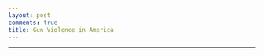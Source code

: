 ```yaml
---
layout: post
comments: true
title: Gun Violence in America
---
```


<html>
<head>
  <script type="text/javascript" src="https://www.gstatic.com/charts/loader.js"></script>
    <script type="text/javascript">
      google.charts.load('current', {'packages':["line"]});
      google.charts.setOnLoadCallback(drawChart);

    function drawChart() {
      var data = new google.visualization.DataTable();
      data.addColumn('date', 'Year');
      data.addColumn('number', 'Arizona');
      data.addColumn('number', 'California');
      data.addColumn('number', 'Illinois');
      data.addColumn('number', 'New York');
      data.addColumn('number', 'Texas');

      data.addRows([
[new Date(1980,1,1), 2.19, 4.75, 3.59, 6.66, 4.77],
[new Date(1980,2,1), 2.35, 3.7, 5.3, 4.59, 5.49],
[new Date(1980,3,1), 1.1, 3.76, 4.36, 4.23, 6.84],
[new Date(1980,4,1), 2.66, 3.92, 5.07, 5.93, 5.45],
[new Date(1980,5,1), 2.5, 4.11, 5.61, 5.73, 5.29],
[new Date(1980,6,1), 1.56, 5.8, 5.69, 5.68, 5.85],
[new Date(1980,7,1), 2.5, 5.5, 6.86, 4.9, 5.93],
[new Date(1980,8,1), 2.5, 6.07, 7.33, 6.04, 7.12],
[new Date(1980,9,1), 2.82, 5.72, 5.61, 0.77, 5.61],
[new Date(1980,10,1), 2.03, 4.91, 5.46, 6.66, 5.25],
[new Date(1980,11,1), 2.35, 5.29, 5.3, 5.37, 3.54],
[new Date(1980,12,1), 2.66, 5.34, 6.55, 7.74, 4.1],
[new Date(1981,1,1), 3.91, 4.19, 6.16, 5.93, 5.25],
[new Date(1981,2,1), 1.25, 4.72, 4.91, 3.97, 5.21],
[new Date(1981,3,1), 1.56, 3.97, 4.75, 5.73, 5.77],
[new Date(1981,4,1), 1.41, 4.19, 5.07, 4.95, 5.93],
[new Date(1981,5,1), 2.03, 4.7, 4.21, 4.85, 5.57],
[new Date(1981,6,1), 1.72, 4.48, 4.52, 0.46, 6.24],
[new Date(1981,7,1), 1.88, 4.51, 5.46, 6.14, 5.89],
[new Date(1981,8,1), 1.41, 3.11, 6.47, 4.64, 5.73],
[new Date(1981,9,1), 1.88, 3.44, 4.6, 5.26, 4.53],
[new Date(1981,10,1), 1.72, 3.46, 3.74, 5.52, 4.14],
[new Date(1981,11,1), 2.5, 3.06, 4.68, 6.19, 4.49],
[new Date(1981,12,1), 1.88, 2.82, 5.22, 0.83, 4.69],
[new Date(1982,1,1), 1.88, 4.35, 5.14, 4.95, 3.74],
[new Date(1982,2,1), 2.19, 3.54, 3.66, 4.85, 3.34],
[new Date(1982,3,1), 0.78, 4.19, 3.04, 5.16, 3.54],
[new Date(1982,4,1), 2.5, 4.13, 6.16, 4.8, 3.98],
[new Date(1982,5,1), 1.41, 4.0, 4.52, 6.3, 3.82],
[new Date(1982,6,1), 2.19, 3.36, 3.82, 5.78, 3.86],
[new Date(1982,7,1), 1.72, 3.97, 5.07, 6.09, 4.73],
[new Date(1982,8,1), 1.72, 4.21, 4.6, 4.39, 5.57],
[new Date(1982,9,1), 1.72, 3.92, 3.66, 5.88, 4.18],
[new Date(1982,10,1), 2.19, 3.68, 3.27, 5.42, 3.3],
[new Date(1982,11,1), 1.25, 3.57, 3.27, 4.44, 3.98],
[new Date(1982,12,1), 1.41, 3.7, 4.13, 1.03, 3.9],
[new Date(1983,1,1), 2.19, 3.97, 3.59, 4.39, 4.89],
[new Date(1983,2,1), 0.94, 3.03, 3.9, 4.03, 4.37],
[new Date(1983,3,1), 1.25, 3.14, 4.6, 6.04, 4.97],
[new Date(1983,4,1), 1.56, 3.46, 3.2, 5.42, 5.13],
[new Date(1983,5,1), 2.35, 3.7, 3.59, 5.16, 4.93],
[new Date(1983,6,1), 0.63, 2.93, 4.05, 3.56, 5.25],
[new Date(1983,7,1), 0.78, 4.11, 6.39, 5.32, 6.08],
[new Date(1983,8,1), 2.5, 4.11, 5.07, 5.01, 5.21],
[new Date(1983,9,1), 1.25, 3.57, 5.22, 6.09, 5.61],
[new Date(1983,10,1), 2.03, 3.57, 4.99, 5.21, 4.93],
[new Date(1983,11,1), 1.41, 2.98, 4.75, 3.87, 4.49],
[new Date(1983,12,1), 2.5, 3.95, 4.29, 7.38, 5.69],
[new Date(1984,1,1), 1.72, 3.95, 0.94, 5.62, 4.02],
[new Date(1984,2,1), 2.03, 2.63, 0.94, 4.03, 3.66],
[new Date(1984,3,1), 1.1, 3.38, 0.7, 4.39, 4.49],
[new Date(1984,4,1), 2.19, 3.84, 1.87, 4.9, 4.41],
[new Date(1984,5,1), 2.66, 3.44, 1.4, 3.66, 3.98],
[new Date(1984,6,1), 0.78, 3.54, 1.01, 3.87, 5.25],
[new Date(1984,7,1), 2.19, 4.13, 0.86, 4.49, 4.85],
[new Date(1984,8,1), 2.03, 4.27, 0.7, 4.18, 5.09],
[new Date(1984,9,1), 0.63, 4.32, 0.62, 4.49, 4.89],
[new Date(1984,10,1), 1.56, 4.24, 0.86, 3.3, 4.53],
[new Date(1984,11,1), 0.78, 4.13, 0.7, 4.39, 4.45],
[new Date(1984,12,1), 1.1, 3.78, 1.01, 6.3, 5.73],
[new Date(1985,1,1), 1.41, 3.76, 1.4, 3.87, 4.77],
[new Date(1985,2,1), 3.13, 3.97, 1.09, 3.77, 4.45],
[new Date(1985,3,1), 1.72, 3.57, 1.09, 3.3, 5.61],
[new Date(1985,4,1), 2.03, 3.54, 0.7, 4.54, 4.81],
[new Date(1985,5,1), 1.88, 3.68, 0.78, 2.74, 4.85],
[new Date(1985,6,1), 1.25, 3.6, 1.01, 4.8, 4.85],
[new Date(1985,7,1), 2.19, 4.16, 1.71, 4.44, 5.17],
[new Date(1985,8,1), 1.1, 4.35, 0.7, 4.18, 5.65],
[new Date(1985,9,1), 1.88, 3.36, 0.7, 4.33, 4.61],
[new Date(1985,10,1), 1.88, 3.78, 0.55, 3.97, 4.37],
[new Date(1985,11,1), 2.66, 3.84, 0.31, 3.66, 4.37],
[new Date(1985,12,1), 2.82, 4.46, 0.16, 0.21, 4.45],
[new Date(1986,1,1), 1.1, 4.24, 3.51, 5.47, 3.7],
[new Date(1986,2,1), 1.88, 3.25, 3.43, 3.97, 4.61],
[new Date(1986,3,1), 1.25, 4.16, 3.74, 4.23, 6.04],
[new Date(1986,4,1), 3.13, 3.78, 4.21, 5.37, 4.93],
[new Date(1986,5,1), 1.72, 4.24, 4.44, 4.39, 5.41],
[new Date(1986,6,1), 5.16, 3.68, 4.29, 4.39, 5.37],
[new Date(1986,7,1), 1.41, 4.64, 5.77, 5.16, 4.57],
[new Date(1986,8,1), 2.97, 5.23, 5.07, 3.51, 6.08],
[new Date(1986,9,1), 2.5, 5.29, 3.12, 6.24, 5.01],
[new Date(1986,10,1), 2.19, 4.29, 0.55, 4.64, 4.41],
[new Date(1986,11,1), 1.41, 3.92, 0.78, 0.41, 4.69],
[new Date(1986,12,1), 2.03, 3.92, 0.55, 0.36, 5.69],
[new Date(1987,1,1), 2.97, 3.84, 1.17, 3.97, 3.5],
[new Date(1987,2,1), 2.19, 4.32, 1.09, 4.64, 4.93],
[new Date(1987,3,1), 3.29, 4.21, 0.86, 4.95, 4.45],
[new Date(1987,4,1), 1.41, 4.38, 0.78, 4.59, 4.14],
[new Date(1987,5,1), 2.03, 4.51, 1.25, 5.68, 4.81],
[new Date(1987,6,1), 1.41, 4.43, 3.66, 6.55, 3.3],
[new Date(1987,7,1), 3.29, 4.72, 1.17, 5.78, 4.41],
[new Date(1987,8,1), 1.25, 4.13, 1.56, 4.49, 3.94],
[new Date(1987,9,1), 1.72, 4.46, 1.09, 5.32, 5.21],
[new Date(1987,10,1), 1.72, 4.13, 0.86, 4.9, 3.7],
[new Date(1987,11,1), 1.72, 3.41, 0.78, 7.74, 3.34],
[new Date(1987,12,1), 2.82, 4.97, 0.78, 0.57, 4.57],
[new Date(1988,1,1), 2.19, 4.46, 3.12, 6.66, 4.65],
[new Date(1988,2,1), 1.88, 3.6, 3.43, 5.57, 4.22],
[new Date(1988,3,1), 3.13, 4.51, 3.12, 5.16, 4.37],
[new Date(1988,4,1), 3.6, 4.35, 3.51, 4.33, 3.54],
[new Date(1988,5,1), 1.88, 4.38, 4.05, 6.5, 4.41],
[new Date(1988,6,1), 2.35, 3.7, 3.27, 6.86, 3.14],
[new Date(1988,7,1), 1.88, 4.64, 4.29, 7.17, 4.73],
[new Date(1988,8,1), 3.91, 4.97, 5.07, 8.05, 4.81],
[new Date(1988,9,1), 2.19, 5.29, 6.24, 7.02, 4.41],
[new Date(1988,10,1), 2.19, 4.21, 3.74, 6.86, 4.29],
[new Date(1988,11,1), 2.5, 4.21, 2.96, 5.83, 3.58],
[new Date(1988,12,1), 2.82, 4.48, 3.9, 0.98, 5.29],
[new Date(1989,1,1), 1.88, 5.13, 3.66, 5.62, 4.93],
[new Date(1989,2,1), 1.41, 4.75, 3.59, 5.37, 4.02],
[new Date(1989,3,1), 2.66, 4.38, 3.59, 6.35, 4.41],
[new Date(1989,4,1), 2.66, 4.16, 4.21, 5.62, 4.65],
[new Date(1989,5,1), 2.19, 4.91, 3.27, 6.3, 4.73],
[new Date(1989,6,1), 2.35, 4.54, 3.9, 6.45, 4.22],
[new Date(1989,7,1), 2.82, 5.74, 3.59, 7.33, 5.01],
[new Date(1989,8,1), 2.66, 5.69, 4.29, 8.15, 4.73],
[new Date(1989,9,1), 1.41, 5.45, 3.97, 8.36, 4.33],
[new Date(1989,10,1), 3.6, 5.58, 5.3, 6.4, 4.57],
[new Date(1989,11,1), 1.25, 5.1, 4.13, 0.36, 5.65],
[new Date(1989,12,1), 2.03, 5.77, 4.99, 0.52, 5.41],
[new Date(1990,1,1), 2.19, 6.12, 5.38, 8.15, 4.41],
[new Date(1990,2,1), 2.35, 5.15, 4.99, 6.55, 4.22],
[new Date(1990,3,1), 2.19, 5.82, 4.44, 6.71, 4.77],
[new Date(1990,4,1), 2.66, 5.13, 4.91, 6.76, 4.73],
[new Date(1990,5,1), 2.35, 6.2, 5.38, 7.64, 5.17],
[new Date(1990,6,1), 3.13, 5.56, 6.39, 7.84, 5.93],
[new Date(1990,7,1), 3.91, 7.06, 1.4, 7.69, 7.79],
[new Date(1990,8,1), 3.13, 7.14, 1.79, 8.72, 5.81],
[new Date(1990,9,1), 2.5, 6.66, 1.32, 8.26, 6.32],
[new Date(1990,10,1), 2.19, 6.17, 1.64, 7.9, 6.2],
[new Date(1990,11,1), 2.5, 4.78, 0.55, 0.88, 5.29],
[new Date(1990,12,1), 2.35, 5.29, 1.01, 0.57, 6.16],
[new Date(1991,1,1), 2.5, 5.61, 5.92, 8.31, 5.69],
[new Date(1991,2,1), 3.44, 5.13, 3.66, 5.83, 5.41],
[new Date(1991,3,1), 3.6, 5.1, 5.14, 7.69, 4.77],
[new Date(1991,4,1), 1.56, 5.93, 5.46, 8.41, 6.16],
[new Date(1991,5,1), 3.44, 6.25, 5.22, 8.41, 6.01],
[new Date(1991,6,1), 3.44, 7.65, 5.53, 7.64, 5.61],
[new Date(1991,7,1), 2.82, 7.09, 5.77, 9.08, 7.04],
[new Date(1991,8,1), 2.19, 7.95, 8.57, 9.19, 7.99],
[new Date(1991,9,1), 3.91, 7.14, 6.55, 8.93, 7.32],
[new Date(1991,10,1), 2.19, 7.35, 6.39, 7.43, 8.15],
[new Date(1991,11,1), 1.41, 6.15, 4.68, 7.07, 5.81],
[new Date(1991,12,1), 2.19, 7.35, 5.85, 0.72, 7.2],
[new Date(1992,1,1), 2.5, 6.17, 5.77, 8.0, 6.24],
[new Date(1992,2,1), 1.72, 6.31, 4.75, 6.66, 5.49],
[new Date(1992,3,1), 3.13, 6.42, 3.66, 8.93, 5.25],
[new Date(1992,4,1), 3.44, 6.82, 6.39, 6.55, 5.13],
[new Date(1992,5,1), 5.01, 6.98, 6.24, 7.79, 5.57],
[new Date(1992,6,1), 3.44, 7.06, 5.85, 7.38, 6.16],
[new Date(1992,7,1), 2.19, 7.95, 6.78, 9.13, 6.48],
[new Date(1992,8,1), 4.22, 7.81, 7.25, 7.79, 6.2],
[new Date(1992,9,1), 2.66, 6.74, 7.48, 8.36, 5.77],
[new Date(1992,10,1), 2.82, 7.03, 4.75, 7.95, 5.37],
[new Date(1992,11,1), 2.03, 7.19, 4.52, 8.0, 4.85],
[new Date(1992,12,1), 4.69, 6.39, 4.13, 7.02, 6.16],
[new Date(1993,1,1), 3.44, 6.42, 4.68, 8.67, 5.57],
[new Date(1993,2,1), 2.03, 6.12, 3.97, 6.61, 5.01],
[new Date(1993,3,1), 2.66, 6.93, 3.97, 7.59, 5.29],
[new Date(1993,4,1), 3.75, 6.74, 4.05, 6.19, 5.17],
[new Date(1993,5,1), 3.44, 7.84, 2.96, 7.17, 5.21],
[new Date(1993,6,1), 2.66, 8.05, 4.91, 6.81, 5.97],
[new Date(1993,7,1), 5.01, 8.32, 6.24, 8.21, 5.57],
[new Date(1993,8,1), 3.29, 7.33, 5.92, 7.9, 6.44],
[new Date(1993,9,1), 3.91, 7.73, 6.0, 8.82, 5.49],
[new Date(1993,10,1), 3.75, 7.78, 5.07, 8.57, 5.65],
[new Date(1993,11,1), 3.13, 7.33, 5.22, 7.79, 5.33],
[new Date(1993,12,1), 3.6, 6.98, 3.74, 9.13, 5.13],
[new Date(1994,1,1), 3.13, 6.55, 4.44, 7.22, 5.45],
[new Date(1994,2,1), 3.29, 6.58, 4.6, 5.88, 5.37],
[new Date(1994,3,1), 4.07, 6.84, 6.78, 7.28, 5.97],
[new Date(1994,4,1), 3.75, 6.44, 5.85, 6.04, 4.61],
[new Date(1994,5,1), 2.5, 6.55, 6.47, 5.37, 5.05],
[new Date(1994,6,1), 3.29, 6.71, 6.86, 6.04, 4.02],
[new Date(1994,7,1), 5.79, 7.01, 6.86, 7.33, 5.29],
[new Date(1994,8,1), 4.54, 7.68, 7.09, 6.76, 6.08],
[new Date(1994,9,1), 5.01, 6.58, 4.99, 5.62, 4.93],
[new Date(1994,10,1), 4.85, 7.25, 5.3, 4.13, 6.32],
[new Date(1994,11,1), 2.5, 5.88, 3.43, 5.68, 4.97],
[new Date(1994,12,1), 7.35, 6.66, 3.51, 6.09, 4.53],
[new Date(1995,1,1), 5.48, 5.69, 3.66, 5.11, 4.53],
[new Date(1995,2,1), 2.97, 5.13, 2.81, 3.15, 3.82],
[new Date(1995,3,1), 5.94, 5.53, 4.05, 4.75, 3.82],
[new Date(1995,4,1), 3.13, 5.64, 3.2, 3.46, 3.62],
[new Date(1995,5,1), 5.48, 5.82, 3.82, 4.28, 3.9],
[new Date(1995,6,1), 4.69, 5.61, 3.74, 5.83, 4.57],
[new Date(1995,7,1), 5.01, 7.35, 3.82, 5.11, 4.97],
[new Date(1995,8,1), 5.94, 8.13, 5.53, 5.93, 4.61],
[new Date(1995,9,1), 5.63, 6.63, 4.21, 3.92, 3.26],
[new Date(1995,10,1), 6.26, 7.33, 4.83, 4.64, 4.06],
[new Date(1995,11,1), 2.97, 5.96, 3.59, 3.3, 3.5],
[new Date(1995,12,1), 4.38, 5.88, 4.13, 5.32, 3.9],
[new Date(1996,1,1), 3.29, 6.15, 3.74, 3.77, 3.54],
[new Date(1996,2,1), 4.07, 4.78, 2.88, 3.92, 3.38],
[new Date(1996,3,1), 4.54, 4.11, 3.12, 3.97, 3.26],
[new Date(1996,4,1), 3.29, 4.4, 3.04, 3.15, 2.27],
[new Date(1996,5,1), 3.6, 5.29, 3.97, 3.35, 4.45],
[new Date(1996,6,1), 3.44, 4.8, 5.69, 4.03, 3.06],
[new Date(1996,7,1), 2.03, 6.2, 4.83, 4.49, 2.98],
[new Date(1996,8,1), 4.85, 4.7, 5.53, 3.3, 3.82],
[new Date(1996,9,1), 4.85, 5.13, 3.59, 2.68, 3.54],
[new Date(1996,10,1), 3.91, 4.27, 4.83, 3.51, 3.82],
[new Date(1996,11,1), 4.07, 4.89, 3.12, 3.87, 2.62],
[new Date(1996,12,1), 4.07, 5.18, 3.27, 4.28, 3.98],
[new Date(1997,1,1), 3.91, 4.4, 3.35, 3.15, 3.58],
[new Date(1997,2,1), 2.82, 4.27, 2.03, 2.48, 2.74],
[new Date(1997,3,1), 2.97, 4.67, 3.04, 2.84, 3.38],
[new Date(1997,4,1), 3.44, 4.54, 4.21, 1.91, 2.94],
[new Date(1997,5,1), 5.79, 4.13, 2.88, 3.1, 3.06],
[new Date(1997,6,1), 2.82, 4.21, 3.66, 2.68, 3.26],
[new Date(1997,7,1), 4.22, 5.15, 5.07, 3.3, 3.34],
[new Date(1997,8,1), 4.85, 4.51, 4.52, 3.25, 3.5],
[new Date(1997,9,1), 3.29, 4.48, 3.9, 2.48, 3.18],
[new Date(1997,10,1), 2.97, 5.37, 4.68, 2.89, 2.86],
[new Date(1997,11,1), 4.38, 4.0, 4.05, 3.25, 3.02],
[new Date(1997,12,1), 4.22, 4.08, 3.66, 3.15, 3.46],
[new Date(1998,1,1), 3.44, 4.46, 3.43, 2.53, 3.98],
[new Date(1998,2,1), 3.44, 3.19, 2.65, 2.48, 3.22],
[new Date(1998,3,1), 5.63, 3.41, 3.43, 1.65, 2.82],
[new Date(1998,4,1), 3.91, 3.09, 3.82, 2.27, 3.1],
[new Date(1998,5,1), 4.38, 3.49, 4.52, 2.37, 3.78],
[new Date(1998,6,1), 2.66, 3.52, 4.13, 2.22, 3.94],
[new Date(1998,7,1), 3.44, 3.52, 4.29, 2.53, 2.98],
[new Date(1998,8,1), 3.75, 4.56, 4.6, 2.63, 3.06],
[new Date(1998,9,1), 4.85, 2.82, 2.96, 2.43, 3.54],
[new Date(1998,10,1), 3.44, 3.76, 3.74, 2.43, 3.02],
[new Date(1998,11,1), 3.75, 3.76, 3.59, 2.27, 2.51],
[new Date(1998,12,1), 3.75, 4.21, 3.43, 2.48, 3.14],
[new Date(1999,1,1), 3.44, 3.49, 3.2, 1.75, 3.42],
[new Date(1999,2,1), 4.22, 2.76, 2.03, 2.43, 2.58],
[new Date(1999,3,1), 3.44, 2.68, 2.18, 1.86, 2.31],
[new Date(1999,4,1), 4.38, 2.71, 2.96, 1.5, 2.9],
[new Date(1999,5,1), 2.82, 3.22, 3.2, 2.22, 3.06],
[new Date(1999,6,1), 4.69, 3.49, 4.36, 2.74, 2.55],
[new Date(1999,7,1), 3.75, 3.7, 3.04, 2.17, 2.35],
[new Date(1999,8,1), 4.07, 4.32, 4.36, 2.32, 2.78],
[new Date(1999,9,1), 3.44, 3.19, 3.27, 2.27, 2.66],
[new Date(1999,10,1), 5.32, 2.93, 3.04, 3.1, 2.55],
[new Date(1999,11,1), 3.44, 3.03, 3.2, 2.27, 2.11],
[new Date(1999,12,1), 5.48, 3.49, 2.57, 2.27, 2.43],
[new Date(2000,1,1), 3.29, 3.38, 2.03, 2.74, 2.78],
[new Date(2000,2,1), 2.82, 2.98, 2.03, 2.37, 1.99],
[new Date(2000,3,1), 4.54, 2.25, 2.42, 2.63, 2.43],
[new Date(2000,4,1), 4.22, 3.73, 2.57, 3.04, 2.19],
[new Date(2000,5,1), 3.75, 3.76, 2.96, 2.48, 2.27],
[new Date(2000,6,1), 4.38, 4.11, 2.57, 1.86, 2.86],
[new Date(2000,7,1), 4.07, 3.84, 4.99, 2.68, 2.9],
[new Date(2000,8,1), 3.6, 4.29, 3.9, 3.25, 3.26],
[new Date(2000,9,1), 2.19, 3.68, 3.51, 2.01, 2.86],
[new Date(2000,10,1), 4.38, 3.27, 3.43, 2.89, 3.54],
[new Date(2000,11,1), 4.07, 3.03, 1.87, 2.22, 2.58],
[new Date(2000,12,1), 2.5, 4.0, 1.17, 2.27, 2.74],
[new Date(2001,1,1), 3.75, 3.7, 2.65, 2.37, 2.7],
[new Date(2001,2,1), 3.6, 2.93, 1.32, 1.55, 2.03],
[new Date(2001,3,1), 4.22, 3.38, 1.17, 2.01, 2.66],
[new Date(2001,4,1), 3.13, 3.54, 3.43, 1.75, 2.98],
[new Date(2001,5,1), 4.54, 3.78, 1.95, 2.68, 2.39],
[new Date(2001,6,1), 3.75, 3.33, 0.86, 2.43, 2.58],
[new Date(2001,7,1), 4.69, 4.51, 1.25, 2.58, 2.94],
[new Date(2001,8,1), 4.54, 4.27, 0.62, 2.89, 3.58],
[new Date(2001,9,1), 5.79, 4.32, 1.4, 2.27, 3.02],
[new Date(2001,10,1), 5.01, 4.48, 1.01, 2.68, 3.3],
[new Date(2001,11,1), 4.07, 3.89, 0.94, 2.48, 2.66],
[new Date(2001,12,1), 3.91, 3.57, 1.01, 2.53, 3.78],
[new Date(2002,1,1), 3.75, 4.35, 2.65, 2.22, 3.18],
[new Date(2002,2,1), 2.82, 2.85, 1.95, 1.39, 2.23],
[new Date(2002,3,1), 4.69, 4.24, 0.94, 2.37, 3.26],
[new Date(2002,4,1), 4.22, 3.84, 2.34, 2.06, 2.62],
[new Date(2002,5,1), 6.41, 4.46, 3.43, 2.27, 3.1],
[new Date(2002,6,1), 3.44, 3.65, 4.21, 2.84, 3.26],
[new Date(2002,7,1), 6.26, 4.62, 4.36, 2.22, 3.38],
[new Date(2002,8,1), 2.97, 4.62, 4.83, 2.06, 3.18],
[new Date(2002,9,1), 3.75, 5.58, 3.9, 2.84, 2.86],
[new Date(2002,10,1), 5.63, 3.49, 3.97, 2.84, 2.78],
[new Date(2002,11,1), 3.91, 4.54, 2.49, 2.22, 2.03],
[new Date(2002,12,1), 5.63, 3.95, 3.74, 2.53, 2.58],
[new Date(2003,1,1), 2.97, 4.11, 2.49, 1.81, 2.74],
[new Date(2003,2,1), 4.22, 3.81, 2.26, 1.81, 2.94],
[new Date(2003,3,1), 5.01, 4.24, 3.43, 2.53, 2.78],
[new Date(2003,4,1), 4.38, 3.7, 3.35, 2.89, 2.78],
[new Date(2003,5,1), 5.79, 4.4, 3.97, 2.01, 3.22],
[new Date(2003,6,1), 4.07, 4.11, 3.35, 3.51, 4.22],
[new Date(2003,7,1), 3.13, 4.54, 4.75, 3.35, 3.54],
[new Date(2003,8,1), 5.79, 4.7, 3.51, 2.37, 3.02],
[new Date(2003,9,1), 5.79, 4.48, 3.2, 2.48, 3.34],
[new Date(2003,10,1), 3.91, 4.54, 3.35, 2.17, 3.06],
[new Date(2003,11,1), 4.07, 3.84, 3.43, 1.75, 3.42],
[new Date(2003,12,1), 4.54, 4.16, 2.73, 2.94, 3.46],
[new Date(2004,1,1), 5.32, 4.51, 1.95, 1.75, 2.7],
[new Date(2004,2,1), 4.07, 3.33, 1.95, 2.06, 2.15],
[new Date(2004,3,1), 4.85, 4.62, 2.49, 1.55, 3.7],
[new Date(2004,4,1), 5.48, 4.19, 2.26, 1.7, 2.78],
[new Date(2004,5,1), 4.38, 4.56, 1.95, 2.17, 3.34],
[new Date(2004,6,1), 3.6, 3.68, 2.65, 2.22, 2.94],
[new Date(2004,7,1), 3.91, 4.56, 3.35, 3.04, 3.38],
[new Date(2004,8,1), 5.79, 5.02, 2.81, 2.79, 3.58],
[new Date(2004,9,1), 3.44, 4.13, 2.03, 2.63, 3.38],
[new Date(2004,10,1), 4.22, 3.95, 2.49, 2.12, 3.14],
[new Date(2004,11,1), 4.22, 3.95, 2.1, 2.22, 3.1],
[new Date(2004,12,1), 4.38, 4.08, 1.79, 2.68, 3.06],
[new Date(2005,1,1), 3.44, 4.67, 1.17, 1.96, 3.06],
[new Date(2005,2,1), 2.97, 3.54, 1.32, 1.6, 2.58],
[new Date(2005,3,1), 3.91, 4.29, 2.34, 1.86, 2.9],
[new Date(2005,4,1), 4.69, 3.73, 2.18, 1.91, 3.34],
[new Date(2005,5,1), 3.75, 4.35, 2.49, 2.17, 3.82],
[new Date(2005,6,1), 5.79, 4.03, 3.04, 2.27, 2.9],
[new Date(2005,7,1), 5.48, 5.23, 3.35, 2.84, 3.02],
[new Date(2005,8,1), 5.16, 5.42, 3.27, 2.68, 3.3],
[new Date(2005,9,1), 5.01, 3.95, 1.95, 3.04, 3.58],
[new Date(2005,10,1), 5.48, 4.56, 2.49, 2.27, 3.5],
[new Date(2005,11,1), 5.01, 4.64, 2.03, 1.86, 3.74],
[new Date(2005,12,1), 6.26, 4.86, 1.87, 1.96, 4.06],
[new Date(2006,1,1), 4.54, 4.29, 1.95, 1.5, 3.26],
[new Date(2006,2,1), 5.48, 3.87, 1.17, 1.44, 2.55],
[new Date(2006,3,1), 5.48, 3.81, 2.18, 0.93, 3.54],
[new Date(2006,4,1), 5.01, 4.83, 2.88, 1.5, 3.5],
[new Date(2006,5,1), 4.07, 4.4, 3.2, 1.81, 3.62],
[new Date(2006,6,1), 5.63, 4.67, 3.2, 1.81, 3.86],
[new Date(2006,7,1), 6.1, 5.21, 3.97, 2.06, 3.7],
[new Date(2006,8,1), 4.85, 4.78, 1.95, 2.27, 3.7],
[new Date(2006,9,1), 4.22, 3.95, 3.74, 2.53, 3.82],
[new Date(2006,10,1), 4.54, 4.54, 1.95, 1.81, 2.94],
[new Date(2006,11,1), 4.07, 4.38, 3.12, 2.12, 2.82],
[new Date(2006,12,1), 5.63, 4.27, 2.65, 1.7, 3.14],
[new Date(2007,1,1), 4.54, 4.56, 1.09, 1.91, 3.58],
[new Date(2007,2,1), 5.48, 3.3, 1.17, 1.19, 3.02],
[new Date(2007,3,1), 5.32, 3.41, 2.57, 1.29, 3.46],
[new Date(2007,4,1), 4.38, 4.03, 2.18, 2.37, 3.34],
[new Date(2007,5,1), 5.32, 3.57, 1.87, 2.84, 3.3],
[new Date(2007,6,1), 3.91, 4.16, 3.59, 2.58, 3.18],
[new Date(2007,7,1), 5.79, 4.75, 2.73, 2.58, 4.02],
[new Date(2007,8,1), 4.69, 4.59, 3.12, 2.17, 4.06],
[new Date(2007,9,1), 4.69, 3.52, 2.96, 2.22, 3.66],
[new Date(2007,10,1), 3.91, 3.65, 2.81, 2.22, 2.94],
[new Date(2007,11,1), 5.63, 3.49, 2.34, 1.81, 2.7],
[new Date(2007,12,1), 2.66, 4.08, 1.79, 2.63, 4.29],
[new Date(2008,1,1), 3.6, 3.27, 2.26, 1.81, 2.47],
[new Date(2008,2,1), 4.07, 3.6, 1.25, 1.19, 2.9],
[new Date(2008,3,1), 4.22, 3.76, 2.26, 1.86, 2.23],
[new Date(2008,4,1), 4.54, 3.25, 3.04, 1.75, 3.5],
[new Date(2008,5,1), 3.91, 3.3, 2.65, 2.01, 2.74],
[new Date(2008,6,1), 3.29, 3.38, 3.2, 2.37, 3.62],
[new Date(2008,7,1), 5.01, 2.52, 3.74, 2.43, 2.86],
[new Date(2008,8,1), 4.07, 3.57, 3.2, 2.58, 2.86],
[new Date(2008,9,1), 2.66, 3.49, 4.05, 2.37, 2.9],
[new Date(2008,10,1), 2.97, 3.36, 2.96, 2.01, 3.42],
[new Date(2008,11,1), 3.29, 3.36, 2.49, 1.7, 2.74],
[new Date(2008,12,1), 3.29, 3.09, 1.79, 2.43, 3.18],
[new Date(2009,1,1), 2.5, 3.76, 1.48, 1.86, 3.18],
[new Date(2009,2,1), 2.5, 2.47, 1.71, 1.75, 2.19],
[new Date(2009,3,1), 3.75, 3.73, 1.32, 1.44, 3.22],
[new Date(2009,4,1), 3.13, 3.25, 2.81, 2.32, 3.34],
[new Date(2009,5,1), 3.44, 3.6, 3.51, 1.6, 4.1],
[new Date(2009,6,1), 3.44, 2.9, 3.27, 2.06, 3.34],
[new Date(2009,7,1), 3.91, 4.29, 3.66, 2.63, 3.78],
[new Date(2009,8,1), 2.82, 3.97, 3.2, 3.04, 3.34],
[new Date(2009,9,1), 3.13, 3.06, 2.88, 2.17, 3.66],
[new Date(2009,10,1), 2.03, 2.9, 2.42, 1.75, 2.55],
[new Date(2009,11,1), 2.66, 2.98, 2.65, 2.12, 3.06],
[new Date(2009,12,1), 2.82, 3.33, 2.65, 2.06, 3.38],
[new Date(2010,1,1), 3.6, 3.06, 1.01, 1.7, 2.66],
[new Date(2010,2,1), 2.5, 2.17, 1.17, 1.55, 2.74],
[new Date(2010,3,1), 2.97, 3.6, 2.18, 1.86, 2.78],
[new Date(2010,4,1), 2.82, 3.3, 3.51, 1.86, 3.06],
[new Date(2010,5,1), 2.97, 3.84, 2.96, 1.65, 3.26],
[new Date(2010,6,1), 2.5, 2.76, 3.51, 3.1, 3.06],
[new Date(2010,7,1), 3.91, 2.9, 2.57, 3.35, 3.06],
[new Date(2010,8,1), 6.1, 3.17, 4.36, 2.84, 3.06],
[new Date(2010,9,1), 3.29, 2.58, 2.26, 2.63, 2.82],
[new Date(2010,10,1), 5.16, 2.9, 2.34, 2.48, 3.54],
[new Date(2010,11,1), 4.07, 3.03, 2.1, 2.06, 3.22],
[new Date(2010,12,1), 3.13, 3.44, 1.71, 1.75, 3.02],
[new Date(2011,1,1), 3.6, 3.19, 1.87, 1.08, 1.91],
[new Date(2011,2,1), 2.35, 2.2, 1.56, 1.14, 2.27],
[new Date(2011,3,1), 3.44, 2.63, 1.64, 1.5, 2.39],
[new Date(2011,4,1), 3.91, 3.03, 2.57, 1.96, 2.47],
[new Date(2011,5,1), 2.82, 3.7, 3.04, 2.53, 3.58],
[new Date(2011,6,1), 3.75, 2.95, 3.27, 1.81, 2.58],
[new Date(2011,7,1), 3.75, 3.44, 4.52, 2.58, 2.94],
[new Date(2011,8,1), 3.91, 2.93, 2.34, 2.17, 2.27],
[new Date(2011,9,1), 2.82, 2.79, 2.57, 2.22, 2.43],
[new Date(2011,10,1), 3.6, 3.52, 3.35, 2.01, 2.82],
[new Date(2011,11,1), 3.6, 2.76, 2.34, 1.6, 2.98],
[new Date(2011,12,1), 2.5, 2.98, 2.65, 2.43, 3.26],
[new Date(2012,1,1), 4.22, 2.95, 2.42, 0.93, 2.43],
[new Date(2012,2,1), 2.82, 2.52, 2.26, 1.19, 2.62],
[new Date(2012,3,1), 2.82, 3.14, 3.35, 1.5, 2.94],
[new Date(2012,4,1), 4.22, 3.3, 2.81, 1.75, 2.82],
[new Date(2012,5,1), 3.91, 3.09, 3.51, 1.81, 3.22],
[new Date(2012,6,1), 3.44, 3.62, 3.2, 2.17, 3.18],
[new Date(2012,7,1), 3.13, 3.46, 3.59, 2.68, 3.1],
[new Date(2012,8,1), 2.35, 3.54, 3.9, 2.48, 2.66],
[new Date(2012,9,1), 2.97, 3.46, 2.88, 2.37, 2.51],
[new Date(2012,10,1), 2.66, 3.62, 3.2, 1.55, 2.35],
[new Date(2012,11,1), 2.82, 3.11, 2.96, 1.14, 3.42],
[new Date(2012,12,1), 3.13, 3.19, 1.48, 1.44, 2.9],
[new Date(2013,1,1), 3.75, 3.03, 2.73, 1.29, 2.39],
[new Date(2013,2,1), 2.66, 2.6, 0.86, 1.14, 1.87],
[new Date(2013,3,1), 3.91, 3.57, 1.32, 1.44, 2.94],
[new Date(2013,4,1), 3.29, 2.95, 1.56, 1.08, 2.74],
[new Date(2013,5,1), 2.19, 3.44, 3.2, 1.65, 2.7],
[new Date(2013,6,1), 3.44, 3.84, 3.43, 2.06, 3.3],
[new Date(2013,7,1), 2.5, 3.73, 3.97, 1.65, 3.82],
[new Date(2013,8,1), 2.82, 3.19, 3.35, 1.86, 3.14],
[new Date(2013,9,1), 3.29, 2.6, 2.42, 1.29, 3.86],
[new Date(2013,10,1), 5.32, 2.6, 2.42, 2.06, 3.06],
[new Date(2013,11,1), 2.82, 2.9, 1.79, 1.7, 2.43],
[new Date(2013,12,1), 3.13, 2.63, 2.73, 1.44, 2.58],
[new Date(2014,1,1), 2.19, 2.5, 1.64, 1.7, 2.94],
[new Date(2014,2,1), 2.5, 2.47, 1.48, 0.83, 2.31],
[new Date(2014,3,1), 2.35, 3.19, 1.32, 1.39, 2.27],
[new Date(2014,4,1), 3.44, 3.19, 2.42, 1.14, 2.94],
[new Date(2014,5,1), 1.72, 3.6, 3.2, 1.34, 3.18],
[new Date(2014,6,1), 3.29, 2.66, 2.65, 1.5, 3.54],
[new Date(2014,7,1), 2.35, 2.82, 3.51, 1.34, 3.42],
[new Date(2014,8,1), 2.66, 2.98, 3.51, 1.86, 3.42],
[new Date(2014,9,1), 2.5, 2.93, 2.65, 1.86, 2.27],
[new Date(2014,10,1), 2.82, 3.06, 2.18, 2.12, 2.86],
[new Date(2014,11,1), 1.72, 3.19, 2.65, 1.24, 3.02],
[new Date(2014,12,1), 2.97, 3.03, 3.27, 2.22, 4.1]
      ]);
     
    var options = {
    
   
        
      

    
  
        width: 900,
        height: 500
        }
       
       
        
        

      var chart = new google.charts.Line(document.getElementById('line_top_x'));

      chart.draw(data, options);
    }
  </script>
</head>
</html>

---

<html>
<style>
.google-visualization-table-td {
text-align: center !important;
}
</style>
<center>
   <div id="line_top_x"></div>
</center>
</html>

